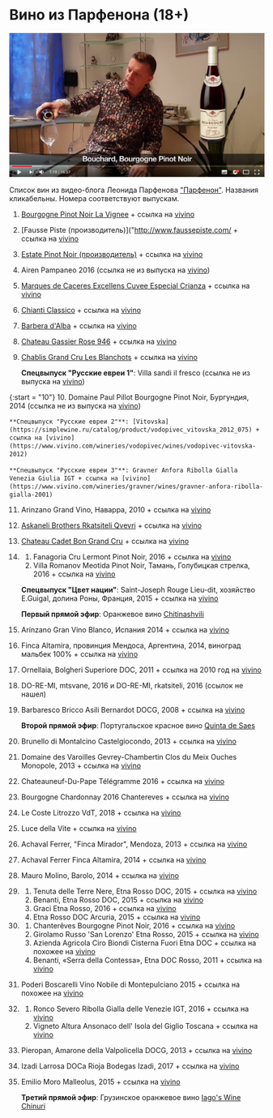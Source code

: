 # Вино из Парфенона (18+)

<!-- Yandex.Metrika counter -->
<script type="text/javascript" >
   (function(m,e,t,r,i,k,a){m[i]=m[i]||function(){(m[i].a=m[i].a||[]).push(arguments)};
   m[i].l=1*new Date();k=e.createElement(t),a=e.getElementsByTagName(t)[0],k.async=1,k.src=r,a.parentNode.insertBefore(k,a)})
   (window, document, "script", "https://mc.yandex.ru/metrika/tag.js", "ym");

   ym(54428956, "init", {
        clickmap:true,
        trackLinks:true,
        accurateTrackBounce:true,
        webvisor:true
   });
</script>
<noscript><div><img src="https://mc.yandex.ru/watch/54428956" style="position:absolute; left:-9999px;" alt="" /></div></noscript>
<!-- /Yandex.Metrika counter -->

![](img/Parfenon.png)

Список вин из видео-блога Леонида Парфенова ["Парфенон"](https://www.youtube.com/channel/UCbhMGG0ZievPtK8mzLH5jhQ). Названия кликабельны. Номера соответствуют выпускам.

1. [Bourgogne Pinot Noir La Vignee](https://simplewine.ru/catalog/product/bouchard_pere_fils_bourgogne_pinot_noir_la_vignee_2015_075/) + ссылка на [vivino](https://www.vivino.com/wineries/bouchard-pere-and-fils/wines/bouchard-pere-and-fils-la-vignee-bourgogne-pinot-noir-2015)
2. [Fausse Piste (производитель)]("http://www.faussepiste.com/ + ссылка на [vivino](https://www.vivino.com/wineries/fausse-piste/wines/fausse-piste-the-vegetable-lamb-uv?ref=navigation-search)
3. [Estate Pinot Noir (производитель)](https://hiddenbench.com/shop/estate-pinot-noir/) + ссылка на [vivino](https://www.vivino.com/wineries/hidden-bench/wines/hidden-bench-pinot-noir-2014)
4. Airen Pampaneo 2016 (ссылка не из выпуска на [vivino](https://www.vivino.com/wineries/ecologica-bruno-ruiz/wines/ecologica-bruno-ruiz-pampaneo-airen-natural-2016))
5. [Marques de Caceres Excellens Cuvee Especial Crianza](https://www.eurowine.ru/wine/6344/marques-de-caceres-excellens-cuvee-especial-crianza/) + ссылка на [vivino](https://www.vivino.com/wineries/marques-de-caceres/wines/marques-de-caceres-excellens-cuvee-especial-rioja-uv)
6. [Chianti Classico](https://www.eurowine.ru/wine/3618/chianti-classico/#i) + ссылка на [vivino](https://www.vivino.com/wineries/il-molino-di-grace/wines/il-molino-di-grace-chianti-classico-uv?ref=navigation-search)
7. [Barbera d'Alba](https://www.eurowine.ru/wine/3228/barbera-dalba/) + ссылка на [vivino](https://www.vivino.com/wineries/gianfranco-alessandria/wines/gianfranco-alessandria-barbera-d-alba-uv)
8. [Chateau Gassier Rose 946](https://www.eurowine.ru/wine/6527/chateau-gassier-rose-946/) + ссылка на [vivino](https://www.vivino.com/wineries/gassier/wines/gassier-chateau-gassier-946-sainte-victoire-selection-parcellaire-rose-uv?ref=navigation-search)
9. [Chablis Grand Cru Les Blanchots](https://www.eurowine.ru/wine/4516/chablis-grand-cru-les-blanchots/) + ссылка на [vivino](https://www.vivino.com/wineries/domaine-laroche/wines/domaine-laroche-chablis-grand-cru-les-blanchots-uv)

    **Спецвыпуск "Русские евреи 1"**: Villa sandi il fresco&nbsp;(ссылка не из выпуска на [vivino](https://www.vivino.com/wineries/villa-sandi/wines/villa-sandi-prosecco-il-fresco-nv))

{:start = "10"}
10. Domaine Paul Pillot Bourgogne Pinot Noir, Бургундия, 2014 (ссылка не из выпуска на [vivino](https://www.vivino.com/wineries/azienda-agricola-gini-sandro-e-claudio/wines/azienda-agricola-gini-sandro-e-claudio-pinot-noir-bourgogne-2014))

    **Спецвыпуск "Русские евреи 2"**: [Vitovska](https://simplewine.ru/catalog/product/vodopivec_vitovska_2012_075) + ссылка на [vivino](https://www.vivino.com/wineries/vodopivec/wines/vodopivec-vitovska-2012)

    **Спецвыпуск "Русские евреи 3"**: Gravner Anfora Ribolla Gialla Venezia Giulia IGT + ссылка на [vivino](https://www.vivino.com/wineries/gravner/wines/gravner-anfora-ribolla-gialla-2001)

11. Arinzano Grand Vino, Наварра, 2010 + ссылка на [vivino](https://www.vivino.com/wineries/arinzano/wines/arinzano-gran-vino-blanco-2010)
12. [Askaneli Brothers Rkatsiteli Qvevri](https://l-wine.ru/collection/item/askaneli-brothers-rkatsiteli-qvevri--2516/) + ссылка на [vivino](https://www.vivino.com/wineries/ge-askaneli-brothers/wines/ge-askaneli-brothers-rkatsiteli-qvevri-uv)
13. [Chateau Cadet Bon Grand Cru](https://www.eurowine.ru/wine/6592/chateau-cadet-bon-grand-cru/#) + ссылка на [vivino](https://www.vivino.com/wineries/cadet-bon/wines/cadet-bon-saint-emilion-grand-cru-classe-uv)
14.
    1. Fanagoria Cru Lermont Pinot Noir, 2016 + ссылка на [vivino](https://www.vivino.com/wineries/fanagoria/wines/cru-lermont-pinot-noir-2016)
    2. Villa Romanov Meotida Pinot Noir, Тамань, Голубицкая стрелка, 2016 + ссылка на [vivino](https://www.vivino.com/wineries/villa-romanov/wines/villa-romanov-meotida-pinot-noir-uv)

    **Спецвыпуск "Цвет нации"**:  Saint-Joseph Rouge Lieu-dit, хозяйство E.Guigal, долина Роны, Франция, 2015 + ссылка на [vivino](http://www.vivino.com/wines/23127851)

    **Первый прямой эфир**: Оранжевое вино [Chitinashvili](https://www.vivino.com/search/wines?q=Chitiashvili)

15. Arínzano Gran Vino Blanco, Испания 2014 + ссылка на [vivino](https://www.vivino.com/wineries/arinzano/wines/arinzano-gran-vino-blanco-2014)
16. Finca Altamira, провинция Мендоса, Аргентина, 2014, виноград мальбек 100% + ссылка на [vivino](https://www.vivino.com/wineries/arinzano/wines/arinzano-gran-vino-blanco-2014)
17. Ornellaia, Bolgheri Superiore DOC, 2011 + ссылка на 2010 год на [vivino](https://www.vivino.com/ornellaia-bolgheri-superiore/w/22447?price_id=627650&amp;year=2010)
18. DO-RE-MI, mtsvane, 2016 и DO-RE-MI, rkatsiteli, 2016 (ссылок не нашел)
19. Barbaresco Bricco Asili Bernardot DOCG, 2008 + ссылка на [vivino](https://www.vivino.com/ceretto-aziende-vitivinicole-srl-bricco-asili-barbaresco-bernadot/w/7138)

    **Второй прямой эфир**: Португальское красное вино [Quinta de Saes](https://www.vivino.com/alvaro-castro-quinta-de-saes-reserva-estagio-prolongado/w/1161703)

20. Brunello di Montalcino Castelgiocondo, 2013 + ссылка на [vivino](https://www.vivino.com/it-castelgiocondo-brunello-di-montalcino/w/1098912)
21. Domaine des Varoilles Gevrey-Chambertin Clos du Meix Ouches Monopole, 2013 + ссылка на [vivino](https://www.vivino.com/domaine-des-varoilles-gevrey-chambertin-clos-du-meix-des-ouches/w/1164442?year=2013)
22. Chateauneuf-Du-Pape Télégramme 2016 + ссылка на [vivino](https://www.vivino.com/vieux-telegraphe-telegramme-chateauneuf-du-pape/w/77716?price_id=17367330&amp;year=2016)
23. Bourgogne Chardonnay 2016 Chantereves + ссылка на [vivino](https://www.vivino.com/chantereves-bourgogne-chardonnay/w/2740977)
24. Le Coste Litrozzo VdT, 2018 + ссылка на [vivino](https://www.vivino.com/it-le-coste-litrozzo-rosso/w/2269463)
25. Luce della Vite + ссылка на [vivino](https://www.vivino.com/luce-della-vite-luce/w/83594)
26. Achaval Ferrer, "Finca Mirador", Mendoza, 2013 + ссылка на [vivino](https://www.vivino.com/achaval-ferrer-finca-mirador-medrano-mendoza-red-wine/w/6137652)
27. Achaval Ferrer Finca Altamira, 2014 + ссылка на [vivino](https://www.vivino.com/achaval-ferrer-finca-altamira-malbec/w/1176258)
28. Mauro Molino, Barolo, 2014 + ссылка на [vivino](https://www.vivino.com/mauro-molino-barolo/w/100372?year=2014)

29.
    1. Tenuta delle Terre Nere, Etna Rosso DOC, 2015 + ссылка на [vivino](https://www.vivino.com/tenuta-delle-terre-nere-etna-rosso/w/1225467)
    2. Benanti, Etna Rosso DOC, 2015 + ссылка на [vivino](https://www.vivino.com/benanti-etna-rosso/w/1758784)
    3. Graci Etna Rosso, 2016 + ссылка на [vivino](https://www.vivino.com/graci-etna-rosso/w/75659)
    4. Etna Rosso DOC Arcuria, 2015 + ссылка на [vivino](https://www.vivino.com/graci-arcuria-etna-rosso/w/2134507)  

30.  
    1. Chanterêves Bourgogne Pinot Noir, 2016 + ссылка на [vivino](https://www.vivino.com/chantereves-bourgogne-pinot-noir/w/2922322?year=2016)
    2. Girolamo Russo 'San Lorenzo' Etna Rosso, 2015 + ссылка на [vivino](https://www.vivino.com/girolamo-russo-san-lorenzo-etna-rosso/w/1217639?year=2015)
    3. Azienda Agricola Ciro Biondi Cisterna Fuori Etna DOC + ссылка на похожее на [vivino](https://www.vivino.com/azienda-agricola-sergio-arcuri-piu-vite-riserva/w/5529312)
    4. Benanti, «Serra della Contessa», Etna DOC Rosso, 2011 + ссылка на [vivino](https://www.vivino.com/benanti-serra-della-contessa-etna-rosso/w/15297)

31. Poderi Boscarelli Vino Nobile di Montepulciano 2015 + ссылка на похожее на [vivino](https://www.vivino.com/podere-boscarelli-vino-nobile-di-montepulciano-costa-grande/w/6835233?year=2015)  
32.   
    1. Ronco Severo Ribolla Gialla delle Venezie IGT, 2016 + ссылка на [vivino](https://www.vivino.com/ronco-severo-ribolla-gialla/w/3566460)
    2. Vigneto Altura Ansonaco dell' Isola del Giglio Toscana + ссылка на [vivino](https://www.vivino.com/vigneti-st-giorgia-serrone-vino-ansonaco-dell-isola-del-giglio-white-wine-v-jm4cj/w/5606418)
33. Pieropan, Amarone della Valpolicella DOCG, 2013 + ссылка на [vivino](https://www.vivino.com/pieropan-amarone-della-valpolicella/w/4398766)
34. Izadi Larrosa DOCa Rioja Bodegas Izadi, 2017 + ссылка на [vivino](https://www.vivino.com/izadi-rioja-larrosa/w/2211676)
35. Emilio Moro Malleolus, 2015 + ссылка на [vivino](https://www.vivino.com/emilio-moro-malleolus/w/11604?year=2015)

    **Третий прямой эфир**: Грузинское оранжевое вино  [Iago's Wine Chinuri](https://www.vivino.com/iagos-iago-chinuri-unknown-v-0sr8p/w/5714269)
